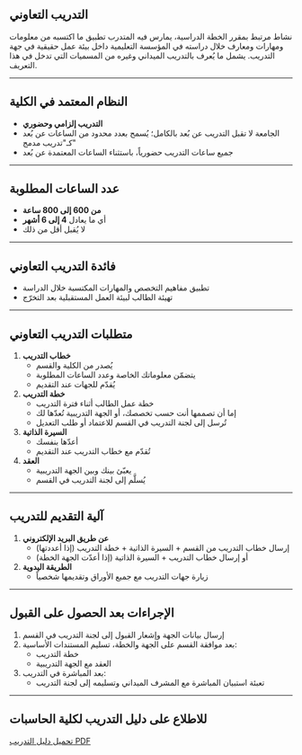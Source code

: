 ## التدريب التعاوني

نشاط مرتبط بمقرر الخطة الدراسية، يمارس فيه المتدرب تطبيق ما اكتسبه من معلومات ومهارات ومعارف خلال دراسته في المؤسسة التعليمية داخل بيئة عمل حقيقية في جهة التدريب. يشمل ما يُعرف بالتدريب الميداني وغيره من المسميات التي تدخل في هذا التعريف.

---

## النظام المعتمد في الكلية

- **التدريب إلزامي وحضوري**
- الجامعة لا تقبل التدريب عن بُعد بالكامل؛ يُسمح بعدد محدود من الساعات عن بُعد كـ"تدريب مدمج"
- جميع ساعات التدريب حضورياً، باستثناء الساعات المعتمدة عن بُعد

---

## عدد الساعات المطلوبة

- **من 600 إلى 800 ساعة**
- أي ما يعادل **4 إلى 6 أشهر**
- لا يُقبل أقل من ذلك

---

## فائدة التدريب التعاوني

- تطبيق مفاهيم التخصص والمهارات المكتسبة خلال الدراسة
- تهيئة الطالب لبيئة العمل المستقبلية بعد التخرّج

---

## متطلبات التدريب التعاوني

1. **خطاب التدريب**
   - يُصدر من الكلية والقسم
   - يتضمّن معلوماتك الخاصة وعدد الساعات المطلوبة
   - يُقدّم للجهات عند التقديم
2. **خطة التدريب**
   - خطة عمل الطالب أثناء فترة التدريب
   - إما أن تصممها أنت حسب تخصصك، أو الجهة التدريبية تُعدّها لك
   - تُرسل إلى لجنة التدريب في القسم للاعتماد أو طلب التعديل
3. **السيرة الذاتية**
   - أعدّها بنفسك
   - تُقدّم مع خطاب التدريب عند التقديم
4. **العقد**
   - يعبّئ بينك وبين الجهة التدريبية
   - يُسلَّم إلى لجنة التدريب في القسم

---

## آلية التقديم للتدريب

1. **عن طريق البريد الإلكتروني**
   - إرسال خطاب التدريب من القسم + السيرة الذاتية + خطة التدريب (إذا أعددتها)
   - أو إرسال خطاب التدريب + السيرة الذاتية (إذا أعدّت الجهة الخطة)
2. **الطريقة اليدوية**
   - زيارة جهات التدريب مع جميع الأوراق وتقديمها شخصياً

---

## الإجراءات بعد الحصول على القبول

1. إرسال بيانات الجهة وإشعار القبول إلى لجنة التدريب في القسم
2. بعد موافقة القسم على الجهة والخطة، تسليم المستندات الأساسية:
   - خطة التدريب
   - العقد مع الجهة التدريبية
3. بعد المباشرة في التدريب:
   - تعبئة استبيان المباشرة مع المشرف الميداني وتسليمه إلى لجنة التدريب

---

## للاطلاع على دليل التدريب لكلية الحاسبات

[تحميل دليل التدريب PDF](https://drive.uqu.edu.sa/_/ccomp/files/d2f07827-bd0c-4e42-bb12-5ebfb6284d37.pdf)
